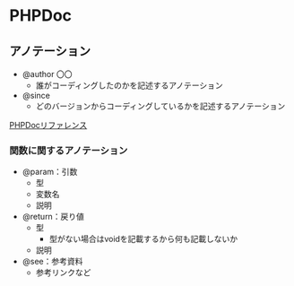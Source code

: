 # PHPDoc

## アノテーション
  - @author 〇〇
    - 誰がコーディングしたのかを記述するアノテーション
  - @since
    - どのバージョンからコーディングしているかを記述するアノテーション

[PHPDocリファレンス](https://zonuexe.github.io/phpDocumentor2-ja/references/phpdoc/index.html)

### 関数に関するアノテーション
  - @param：引数
    - 型
    - 変数名
    - 説明
  - @return：戻り値
    - 型
      - 型がない場合はvoidを記載するから何も記載しないか
    - 説明
  - @see：参考資料
    - 参考リンクなど
